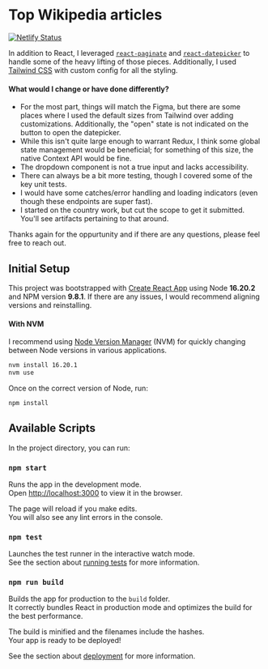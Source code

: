 # Top Wikipedia articles

[![Netlify Status](https://api.netlify.com/api/v1/badges/bb476f2a-98d1-46d5-bd46-4693bf81cb0a/deploy-status)](https://app.netlify.com/sites/dashing-palmier-0dc65a/deploys)

In addition to React, I leveraged [`react-paginate`](https://github.com/AdeleD/react-paginate) and [`react-datepicker`](https://github.com/Hacker0x01/react-datepicker) to handle some of the heavy lifting of those pieces. Additionally, I used [Tailwind CSS](https://tailwindcss.com/docs/installation) with custom config for all the styling.

#### What would I change or have done differently?

- For the most part, things will match the Figma, but there are some places where I used the default sizes from Tailwind over adding customizations. Additionally, the "open" state is not indicated on the button to open the datepicker.
- While this isn't quite large enough to warrant Redux, I think some global state management would be beneficial; for something of this size, the native Context API would be fine.
- The dropdown component is not a true input and lacks accessibility.
- There can always be a bit more testing, though I covered some of the key unit tests.
- I would have some catches/error handling and loading indicators (even though these endpoints are super fast).
- I started on the country work, but cut the scope to get it submitted. You'll see artifacts pertaining to that around.

Thanks again for the oppurtunity and if there are any questions, please feel free to reach out.

## Initial Setup

This project was bootstrapped with [Create React App](https://github.com/facebook/create-react-app) using Node **16.20.2** and NPM version **9.8.1**. If there are any issues, I would recommend aligning versions and reinstalling.

#### With NVM

I recommend using [Node Version Manager](https://github.com/nvm-sh/nvm#installing-and-updating) (NVM) for quickly changing between Node versions in various applications.

```bash
nvm install 16.20.1
nvm use
```

Once on the correct version of Node, run:

```bash
npm install
```

## Available Scripts

In the project directory, you can run:

### `npm start`

Runs the app in the development mode.\
Open [http://localhost:3000](http://localhost:3000) to view it in the browser.

The page will reload if you make edits.\
You will also see any lint errors in the console.

### `npm test`

Launches the test runner in the interactive watch mode.\
See the section about [running tests](https://facebook.github.io/create-react-app/docs/running-tests) for more information.

### `npm run build`

Builds the app for production to the `build` folder.\
It correctly bundles React in production mode and optimizes the build for the best performance.

The build is minified and the filenames include the hashes.\
Your app is ready to be deployed!

See the section about [deployment](https://facebook.github.io/create-react-app/docs/deployment) for more information.
